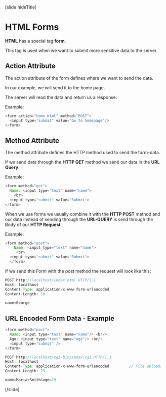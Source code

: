 [slide hideTitle]

# HTML Forms

**HTML** has a special tag **form**.

This tag is used when we want to submit more sensitive data to the server.

## Action Attribute

The action attribute of the form defines where we want to send the data. 

In our example, we will send it to the home page.

The server will read the data and return us a response.

Example: 

```java
<form action="home.html" method="POST">
  <input type="submit" value="Go to homepage"/>
</form>
```


## Method Attribute

The method attribute defines the HTTP method used to send the form-data.

If we send data through the **HTTP GET** method we send our data in the **URL Query**.

Example:

```java
<form method="get">
  Name: <input type="text" name="name">
    <br>
  <input type="submit" value="Submit">
</form>
```

When we use forms we usually combine it with the **HTTP POST** method and our data instead of sending through the **URL-QUERY** is send through the Body of our **HTTP Request**.

Example:

```java
<form method="post">
    Name: <input type="text" name="name">
     <br>
  <input type="submit" value="Submit">
  </form>
```

If we send this Form with the post method the request will look like this: 

```java
POST http://localhost/index.html HTTP/1.1
Host: localhost
Content-Type: application/x-www-form-urlencoded
Content-Length: 10

name=George
```

## URL Encoded Form Data - Example

```java
<form method="post">
  Name: <input type="text" name="name"/> <br/>
  Age: <input type="text" name="age"/> <br/>
  <input type="submit" />
</form>
```

```java
POST http://localhost/cgi-bin/index.cgi HTTP/1.1
Host: localhost
Content-Type: application/x-www-form-urlencoded         // File uploads are  nto supported
Content-Length: 23

name=Maria+Smith&age=19
```

[/slide]